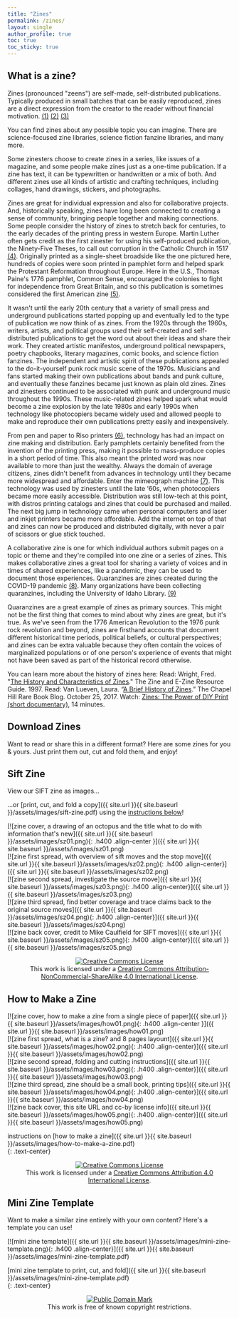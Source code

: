 ```yaml
---
title: "Zines"
permalink: /zines/
layout: single
author_profile: true
toc: true
toc_sticky: true
---
```

## What is a zine?

Zines (pronounced "zeens") are self-made, self-distributed publications. Typically produced in small batches that can be easily reproduced, zines are a direct expression from the creator to the reader without financial motivation. <a href="https://www.zinelibraries.info/running-a-zine-library/intro-to-zines/">(1)</a> <a href="https://zines.barnard.edu/zine-basics">(2)</a> <a href="https://zinewiki.com/wiki/Zine">(3)</a>

You can find zines about any possible topic you can imagine. There are science-focused zine libraries, science fiction fanzine libraries, and many more. 

Some zinesters choose to create zines in a series, like issues of a magazine, and some people make zines just as a one-time publication. If a zine has text, it can be typewritten or handwritten or a mix of both. And different zines use all kinds of artistic and crafting techniques, including collages, hand drawings, stickers, and photographs.

Zines are great for individual expression and also for collaborative projects. And, historically speaking, zines have long been connected to creating a sense of community, bringing people together and making connections. Some people consider the history of zines to stretch back for centuries, to the early decades of the printing press in western Europe. Martin Luther often gets credit as the first zinester for using his self-produced publication, the Ninety-Five Theses, to call out corruption in the Catholic Church in 1517 <a href="https://en.wikipedia.org/wiki/Ninety-five_Theses">(4)</a>. Originally printed as a single-sheet broadside like the one pictured here, hundreds of copies were soon printed in pamphlet form and helped spark the Protestant Reformation throughout Europe. Here in the U.S., Thomas Paine's 1776 pamphlet, Common Sense, encouraged the colonies to fight for independence from Great Britain, and so this publication is sometimes considered the first American zine <a href="https://en.wikipedia.org/wiki/Common_Sense">(5)</a>. 

It wasn't until the early 20th century that a variety of small press and underground publications started popping up and eventually led to the type of publication we now think of as zines. From the 1920s through the 1960s, writers, artists, and political groups used their self-created and self-distributed publications to get the word out about their ideas and share their work. They created artistic manifestos, underground political newspapers, poetry chapbooks, literary magazines, comic books, and science fiction fanzines. The independent and artistic spirit of these publications appealed to the do-it-yourself punk rock music scene of the 1970s. Musicians and fans started making their own publications about bands and punk culture, and eventually these fanzines became just known as plain old zines. Zines and zinesters continued to be associated with punk and underground music throughout the 1990s. These music-related zines helped spark what would become a zine explosion by the late 1980s and early 1990s when technology like photocopiers became widely used and allowed people to make and reproduce their own publications pretty easily and inexpensively.

From pen and paper to Riso printers <a href="https://en.wikipedia.org/wiki/Risograph">(6)</a>, technology has had an impact on zine making and distribution. Early pamphlets certainly benefited from the invention of the printing press, making it possible to mass-produce copies in a short period of time. This also meant the printed word was now available to more than just the wealthy. Always the domain of average citizens, zines didn't benefit from advances in technology until they became more widespread and affordable. Enter the mimeograph machine <a href="https://en.wikipedia.org/wiki/Mimeograph">(7)</a>. This technology was used by zinesters until the late ‘60s, when photocopiers became more easily accessible. Distribution was still low-tech at this point, with distros printing catalogs and zines that could be purchased and mailed. The next big jump in technology came when personal computers and laser and inkjet printers became more affordable. Add the internet on top of that and zines can now be produced and distributed digitally, with never a pair of scissors or glue stick touched.

A collaborative zine is one for which individual authors submit pages on a topic or theme and they're compiled into one zine or a series of zines. This makes collaborative zines a great tool for sharing a variety of voices and in times of shared experiences, like a pandemic, they can be used to document those experiences. Quaranzines are zines created during the COVID-19 pandemic <a href="https://www.npr.org/2020/05/28/863068957/how-to-make-a-mini-zine-about-life-during-the-pandemic">(8)</a>. Many organizations have been collecting quaranzines, including the University of Idaho Library. <a href="https://uidaholib.github.io/idahoquaranzines/">(9)</a> 

Quaranzines are a great example of zines as primary sources. This might not be the first thing that comes to mind about why zines are great, but it's true. As we've seen from the 1776 American Revolution to the 1976 punk rock revolution and beyond, zines are firsthand accounts that document different historical time periods, political beliefs, or cultural perspectives; and zines can be extra valuable because they often contain the voices of marginalized populations or of one person's experience of events that might not have been saved as part of the historical record otherwise.

You can learn more about the history of zines here: 
Read: Wright, Fred. "<a href="http://www.zinebook.com/resource/wright1.html">The History and Characteristics of Zines</a>." The Zine and E-Zine Resource Guide. 1997.
Read: Van Lueven, Laura. “<a href="https://blogs.lib.unc.edu/rbc/2017/10/25/a-brief-history-of-zines/">A Brief History of Zines</a>.” The Chapel Hill Rare Book Blog. October 25, 2017. 
Watch: <a href="https://youtu.be/oiqQrVrW9XY">Zines: The Power of DIY Print (short documentary)</a>, 14 minutes. 

## Download Zines

Want to read or share this in a different format? Here are some zines for you & yours. Just print them out, cut and fold them, and enjoy!  

## Sift Zine  

View our SIFT zine as images…  

…or [print, cut, and fold a copy]({{ site.url }}{{ site.baseurl }}/assets/images/sift-zine.pdf) using the [instructions below](#how-to-make-a-zine)!  

[![zine cover, a drawing of an octopus and the title what to do with information that's new]({{ site.url }}{{ site.baseurl }}/assets/images/sz01.png){: .h400 .align-center }]({{ site.url }}{{ site.baseurl }}/assets/images/sz01.png)  
[![zine first spread, with overview of sift moves and the stop move]({{ site.url }}{{ site.baseurl }}/assets/images/sz02.png){: .h400 .align-center}]({{ site.url }}{{ site.baseurl }}/assets/images/sz02.png)  
[![zine second spread, investigate the source move]({{ site.url }}{{ site.baseurl }}/assets/images/sz03.png){: .h400 .align-center}]({{ site.url }}{{ site.baseurl }}/assets/images/sz03.png)  
[![zine third spread, find better coverage and trace claims back to the original source moves]({{ site.url }}{{ site.baseurl }}/assets/images/sz04.png){: .h400 .align-center}]({{ site.url }}{{ site.baseurl }}/assets/images/sz04.png)  
[![zine back cover, credit to Mike Caulfield for SIFT moves]({{ site.url }}{{ site.baseurl }}/assets/images/sz05.png){: .h400 .align-center}]({{ site.url }}{{ site.baseurl }}/assets/images/sz05.png)  

<p style="text-align:center;">
<a rel="license" href="http://creativecommons.org/licenses/by-nc-sa/4.0/"><img alt="Creative Commons License" style="border-width:0;" src="https://i.creativecommons.org/l/by-nc-sa/4.0/88x31.png" /></a><br />This work is licensed under a <a rel="license" href="http://creativecommons.org/licenses/by-nc-sa/4.0/">Creative Commons Attribution-NonCommercial-ShareAlike 4.0 International License</a>.
</p>

## How to Make a Zine  

[![zine cover, how to make a zine from a single piece of paper]({{ site.url }}{{ site.baseurl }}/assets/images/how01.png){: .h400 .align-center }]({{ site.url }}{{ site.baseurl }}/assets/images/how01.png)  
[![zine first spread, what is a zine? and 8 pages layount]({{ site.url }}{{ site.baseurl }}/assets/images/how02.png){: .h400 .align-center}]({{ site.url }}{{ site.baseurl }}/assets/images/how02.png)  
[![zine second spread, folding and cutting instructions]({{ site.url }}{{ site.baseurl }}/assets/images/how03.png){: .h400 .align-center}]({{ site.url }}{{ site.baseurl }}/assets/images/how03.png)  
[![zine third spread, zine should be a small book, printing tips]({{ site.url }}{{ site.baseurl }}/assets/images/how04.png){: .h400 .align-center}]({{ site.url }}{{ site.baseurl }}/assets/images/how04.png)  
[![zine back cover, this site URL and cc-by license info]({{ site.url }}{{ site.baseurl }}/assets/images/how05.png){: .h400 .align-center}]({{ site.url }}{{ site.baseurl }}/assets/images/how05.png)  

instructions on [how to make a zine]({{ site.url }}{{ site.baseurl }}/assets/images/how-to-make-a-zine.pdf)  
{: .text-center}  

<p style="text-align:center;">
<a rel="license" href="http://creativecommons.org/licenses/by/4.0/"><img alt="Creative Commons License" style="border-width:0;" src="https://i.creativecommons.org/l/by/4.0/88x31.png" /></a><br />This work is licensed under a <a rel="license" href="http://creativecommons.org/licenses/by/4.0/">Creative Commons Attribution 4.0 International License</a>.
</p>

## Mini Zine Template  

Want to make a similar zine entirely with your own content? Here's a template you can use!  

[![mini zine template]({{ site.url }}{{ site.baseurl }}/assets/images/mini-zine-template.png){: .h400 .align-center}]({{ site.url }}{{ site.baseurl }}/assets/images/mini-zine-template.pdf)  

[mini zine template to print, cut, and fold]({{ site.url }}{{ site.baseurl }}/assets/images/mini-zine-template.pdf)  
{: .text-center}  

<p style="text-align:center;">
<a rel="license" href="http://creativecommons.org/publicdomain/mark/1.0/">
<img src="http://i.creativecommons.org/p/mark/1.0/88x31.png"
     style="border-style: none;" alt="Public Domain Mark" />
</a>
<br />
This work is free of known copyright restrictions.
</p>

